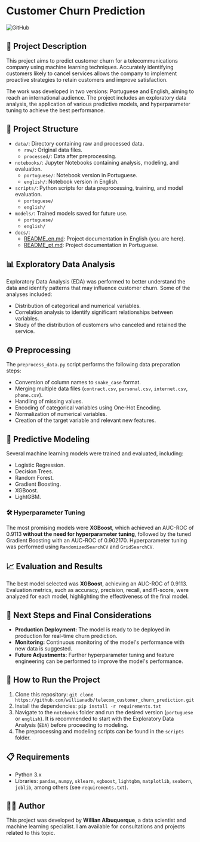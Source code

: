 # Customer Churn Prediction
![GitHub](https://img.shields.io/github/license/willianadb/gold_purification_prediction)

## 📄 Project Description
This project aims to predict customer churn for a telecommunications company using machine learning techniques. Accurately identifying customers likely to cancel services allows the company to implement proactive strategies to retain customers and improve satisfaction.

The work was developed in two versions: Portuguese and English, aiming to reach an international audience. The project includes an exploratory data analysis, the application of various predictive models, and hyperparameter tuning to achieve the best performance.

## 📂 Project Structure
- `data/`: Directory containing raw and processed data.
  - `raw/`: Original data files.
  - `processed/`: Data after preprocessing.
- `notebooks/`: Jupyter Notebooks containing analysis, modeling, and evaluation.
  - `portuguese/`: Notebook version in Portuguese.
  - `english/`: Notebook version in English.
- `scripts/`: Python scripts for data preprocessing, training, and model evaluation.
  - `portuguese/`
  - `english/`
- `models/`: Trained models saved for future use.
  - `portuguese/`
  - `english/`
- `docs/`:
  - [README_en.md](docs/README_en.md): Project documentation in English (you are here).
  - [README_pt.md](docs/README_pt.md): Project documentation in Portuguese.
  
## 📊 Exploratory Data Analysis
Exploratory Data Analysis (EDA) was performed to better understand the data and identify patterns that may influence customer churn. Some of the analyses included:
- Distribution of categorical and numerical variables.
- Correlation analysis to identify significant relationships between variables.
- Study of the distribution of customers who canceled and retained the service.

## ⚙️ Preprocessing
The `preprocess_data.py` script performs the following data preparation steps:
- Conversion of column names to `snake_case` format.
- Merging multiple data files (`contract.csv`, `personal.csv`, `internet.csv`, `phone.csv`).
- Handling of missing values.
- Encoding of categorical variables using One-Hot Encoding.
- Normalization of numerical variables.
- Creation of the target variable and relevant new features.

## 🧠 Predictive Modeling
Several machine learning models were trained and evaluated, including:
- Logistic Regression.
- Decision Trees.
- Random Forest.
- Gradient Boosting.
- XGBoost.
- LightGBM.

### 🛠️ Hyperparameter Tuning
The most promising models were **XGBoost**, which achieved an AUC-ROC of 0.9113 **without the need for hyperparameter tuning**, followed by the tuned Gradient Boosting with an AUC-ROC of 0.902170. Hyperparameter tuning was performed using `RandomizedSearchCV` and `GridSearchCV`.

## 📈 Evaluation and Results
The best model selected was **XGBoost**, achieving an AUC-ROC of 0.9113. Evaluation metrics, such as accuracy, precision, recall, and f1-score, were analyzed for each model, highlighting the effectiveness of the final model.

## 🚀 Next Steps and Final Considerations
- **Production Deployment:** The model is ready to be deployed in production for real-time churn prediction.
- **Monitoring:** Continuous monitoring of the model's performance with new data is suggested.
- **Future Adjustments:** Further hyperparameter tuning and feature engineering can be performed to improve the model's performance.

## 📂 How to Run the Project
1. Clone this repository: `git clone https://github.com/willianadb/telecom_customer_churn_prediction.git`
2. Install the dependencies: `pip install -r requirements.txt`
3. Navigate to the `notebooks` folder and run the desired version (`portuguese` or `english`). It is recommended to start with the Exploratory Data Analysis (`EDA`) before proceeding to modeling.
4. The preprocessing and modeling scripts can be found in the `scripts` folder.

## 📋 Requirements
- Python 3.x
- Libraries: `pandas`, `numpy`, `sklearn`, `xgboost`, `lightgbm`, `matplotlib`, `seaborn`, `joblib`, among others (see `requirements.txt`).

## 🧑‍💼 Author
This project was developed by **Willian Albuquerque**, a data scientist and machine learning specialist. I am available for consultations and projects related to this topic.
